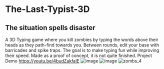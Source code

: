 # The-Last-Typist-3D
## The situation spells disaster
A 3D Typing game where you kill zombies by typing the words above their heads as they path-find towards you. Between rounds, edit your base with barricades and spike traps. The goal is to make typing fun while improving their speed. Made as a proof of concept, it is not quite finished.
Project Demo https://youtu.be/4budZakfaIE
![image](https://user-images.githubusercontent.com/53094076/236552359-c1a92199-04ea-4e7e-a027-88e6806ae427.png)
![image](https://user-images.githubusercontent.com/53094076/236552554-43f44301-25ee-48f8-a56a-d8cc28d780bb.png)
![zombs_4](https://user-images.githubusercontent.com/53094076/236554880-7d827da5-03d7-4563-a5a4-c794d8f1979f.png)
